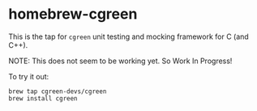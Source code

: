 # homebrew-cgreen

This is the tap for `cgreen` unit testing and mocking framework for C (and C++).

NOTE: This does not seem to be working yet. So Work In Progress!

To try it out:

    brew tap cgreen-devs/cgreen
    brew install cgreen
